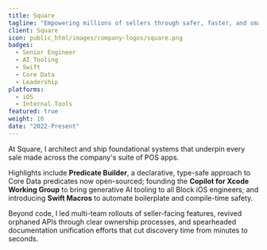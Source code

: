 ```yaml
---
title: Square
tagline: "Empowering millions of sellers through safer, faster, and smarter point-of-sale experiences."
client: Square
icon: public_html/images/company-logos/square.png
badges:
  - Senior Engineer
  - AI Tooling
  - Swift
  - Core Data
  - Leadership
platforms:
  - iOS
  - Internal Tools
featured: true
weight: 10
date: "2022-Present"
---
```


At Square, I architect and ship foundational systems that underpin every sale made across the company's suite of POS apps.

Highlights include **Predicate Builder**, a declarative, type-safe approach to Core Data predicates now open-sourced; founding the **Copilot for Xcode Working Group** to bring generative AI tooling to all Block iOS engineers; and introducing **Swift Macros** to automate boilerplate and compile-time safety.

Beyond code, I led multi-team rollouts of seller-facing features, revived orphaned APIs through clear ownership processes, and spearheaded documentation unification efforts that cut discovery time from minutes to seconds.
